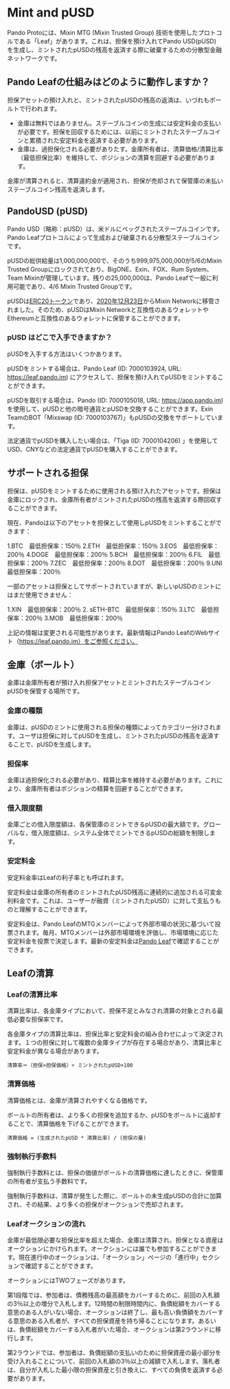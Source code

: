 # Mint and pUSD

Pando Protoには、Mixin MTG (Mixin Trusted Group) 技術を使用したプロトコルである「Leaf」があります。これは、担保を預け入れてPando USD(pUSD) を生成し、ミントされたpUSDの残高を返済する際に破棄するための分散型金融ネットワークです。

## Pando Leafの仕組みはどのように動作しますか？

担保アセットの預け入れと、ミントされたpUSDの残高の返済は、いづれもボールトで行われます。

- 金庫は無料ではありません。ステーブルコインの生成には安定料金の支払いが必要です。担保を回収するためには、以前にミントされたステーブルコインと累積された安定料金を返済する必要があります。
- 金庫は、過担保化される必要がありたす。金庫所有者は、清算価格/清算比率（最低担保比率）を維持して、ポジションの清算を回避する必要があります。

金庫が清算されると、清算違約金が適用され、担保が売却されて保管庫の未払いステーブルコイン残高を返済します。

## PandoUSD (pUSD)

Pando USD（略称：pUSD）は、米ドルにペッグされたステーブルコインです。Pando Leafプロトコルによって生成および破棄される分散型ステーブルコインです。

pUSDの総供給量は1,000,000,000で、そのうち999,975,000,000が5/6のMixin Trusted Groupにロックされており、BigONE、Exin、FOX、Rum System、Team Mixinが管理しています。残りの25,000,000は、Pando Leafで一般に利用可能であり、4/6 Mixin Trusted Groupです。

pUSDは[ERC20トークン](https://etherscan.io/address/0xdbaef6da45984a9329c2640d19dcb9f62dc2ab66)であり、[2020年12月23日](https://etherscan.io/tx/0xccd66572e85d66cc05d50e2a16be0eb2348e34cedd34df89113e4b515caaf210)からMixin Networkに移管されました。そのため、pUSDはMixin Networkと互換性のあるウォレットやEthereumと互換性のあるウォレットに保管することができます。

### pUSD はどこで入手できますか？

pUSDを入手する方法はいくつかあります。

pUSDをミントする場合は、Pando Leaf (ID: 7000103924, URL: https://leaf.pando.im) にアクセスして、担保を預け入れてpUSDをミントすることができます。

pUSDを取引する場合は、Pando (ID: 7000105018, URL: https://app.pando.im)を使用して、pUSDと他の暗号通貨とpUSDを交換することができます。Exin TeamのBOT「Mixswap (ID: 7000103767)」もpUSDの交換をサポートしています。

法定通貨でpUSDを購入したい場合は、「Tiga (ID: 7000104206) 」を使用してUSD、CNYなどの法定通貨でpUSDを購入することができます。

## サポートされる担保

担保は、pUSDをミントするために使用される預け入れたアセットです。担保は金庫にロックされ、金庫所有者がミントされたpUSDの残高を返済する際回収することができます。

現在、Pandoは以下のアセットを担保として使用しpUSDをミントすることができます：

1.BTC　最低担保率：150％
2.ETH　最低担保率：150％
3.EOS　最低担保率：200％
4.DOGE　最低担保率：200％
5.BCH　最低担保率：200％
6.FIL　最低担保率：200％
7.ZEC　最低担保率：200％
8.DOT　最低担保率：200％
9.UNI　最低担保率：200％

一部のアセットは担保としてサポートされていますが、新しいpUSDのミントにはまだ使用できません：

1.XIN　最低担保率：200％
2. sETH-BTC　最低担保率：150％
3.LTC　最低担保率：200％
3.MOB　最低担保率：200％

上記の情報は変更される可能性があります。最新情報はPando LeafのWebサイト（https://leaf.pando.im）をご参照ください。

## 金庫（ボールト）
金庫は金庫所有者が預け入れ担保アセットとミントされたステーブルコインpUSDを保管する場所です。

### 金庫の種類

金庫は、pUSDのミントに使用される担保の種類によってカテゴリー分けされます。ユーザは担保に対してpUSDを生成し、ミントされたpUSDの残高を返済することで、pUSDを生成します。

### 担保率

金庫は過担保化される必要があり、精算比率を維持する必要があります。これにより、金庫所有者はポジションの精算を回避することができます。

### 借入限度額

金庫ごとの借入限度額は、各保管庫のミントできるpUSDの最大額です。グローバルな，借入限度額は、システム全体でミントできるpUSDの総額を制限します。

### 安定料金

安定料金率はLeafの利子率とも呼ばれます。

安定料金は金庫の所有者のミントされたpUSD残高に連続的に追加される可変金利料金です。これは、ユーザーが融資（ミントされたpUSD）に対して支払うものと理解することができます。

安定料金は、Pando LeafのMTGメンバーによって外部市場の状況に基づいて投票されます。毎月、MTGメンバーは外部市場環境を評価し、市場環境に応じた安定料金を投票で決定します。最新の安定料金は[Pando Leaf](https://leaf.pando.im)で確認することができます。

## Leafの清算

### Leafの清算比率

清算比率は、各金庫タイプにおいて、担保不足とみなされ清算の対象とされる最低必要な担保率です。

各金庫タイプの清算比率は、担保比率と安定料金の組み合わせによって決定されます。１つの担保に対して複数の金庫タイプが存在する場合があり、清算比率と安定料金が異なる場合があります。

```
清算率＝（担保×担保価格）÷ ミントされたpUSD×100
```

### 清算価格

清算価格とは、金庫が清算されやすくなる価格です。

ボールトの所有者は、より多くの担保を追加するか、pUSDをボールトに返却することで、清算価格を下げることができます。

```
清算価格 = (生成されたpUSD * 清算比率) / (担保の量)
```

### 強制執行手数料

強制執行手数料とは、担保の価値がボールトの清算価格に達したときに、保管庫の所有者が支払う手数料です。

強制執行手数料は、清算が発生した際に、ボールトの未生成pUSDの合計に加算され、その結果、より多くの担保がオークションで売却されます。

### Leafオークションの流れ

金庫が最低限必要な担保比率を超えた場合、金庫は清算され、担保となる資産はオークションにかけられます。オークションには誰でも参加することができます。現在進行中のオークションは、「オークション」ページの「進行中」セクションで確認することができます。

オークションにはTWOフェーズがあります。

第1段階では、参加者は、債務残高の最高額をカバーするために、前回の入札額の3％以上の増分で入札します。12時間の制限時間内に、負債総額をカバーする意思のある人がいない場合、オークションは終了し、最も高い負債額をカバーする意思のある入札者が、すべての担保資産を持ち帰ることになります。あるいは、負債総額をカバーする入札者がいた場合、オークションは第2ラウンドに移行します。

第2ラウンドでは、参加者は、負債総額の支払いのために担保資産の最小部分を受け入れることについて、前回の入札額の3％以上の減額で入札します。落札者は、自分が入札した最小限の担保資産と引き換えに、すべての負債を返済する必要があります。

